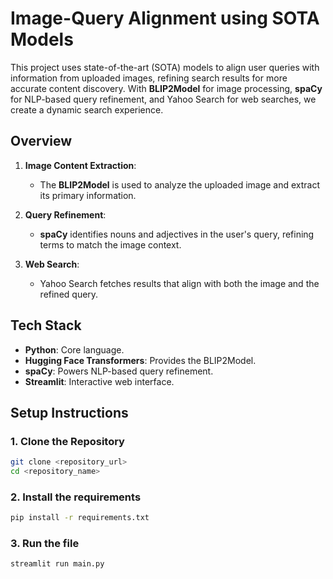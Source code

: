 # Image-Query Alignment using SOTA Models

This project uses state-of-the-art (SOTA) models to align user queries with information from uploaded images, refining search results for more accurate content discovery. With **BLIP2Model** for image processing, **spaCy** for NLP-based query refinement, and Yahoo Search for web searches, we create a dynamic search experience.

## Overview

1. **Image Content Extraction**:
   - The **BLIP2Model** is used to analyze the uploaded image and extract its primary information.
   
2. **Query Refinement**:
   - **spaCy** identifies nouns and adjectives in the user's query, refining terms to match the image context.

3. **Web Search**:
   - Yahoo Search fetches results that align with both the image and the refined query.

## Tech Stack

- **Python**: Core language.
- **Hugging Face Transformers**: Provides the BLIP2Model.
- **spaCy**: Powers NLP-based query refinement.
- **Streamlit**: Interactive web interface.

## Setup Instructions

### 1. Clone the Repository

```bash
git clone <repository_url>
cd <repository_name>
```

### 2. Install the requirements

```bash
pip install -r requirements.txt
```

### 3. Run the file

```bash
streamlit run main.py
```

